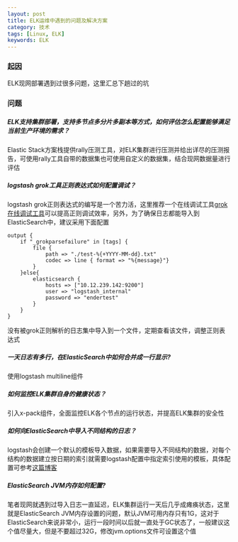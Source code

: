 ```yaml
---
layout: post
title: ELK运维中遇到的问题及解决方案
category: 技术
tags: [Linux, ELK] 
keywords: ELK
---
```


### 起因

ELK现网部署遇到过很多问题，这里汇总下趟过的坑

### 问题

##### ELK支持集群部署，支持多节点多分片多副本等方式，如何评估怎么配置能够满足当前生产环境的需求？

Elastic Stack方案栈提供rally压测工具，对ELK集群进行压测并给出详尽的压测报告，可使用rally工具自带的数据集也可使用自定义的数据集，结合现网数据量进行评估

##### logstash grok工具正则表达式如何配置调试？

logstash grok正则表达式的编写是一个苦力活，这里推荐一个在线调试工具[grok 在线调试工具](http://grokdebug.herokuapp.com/)可以提高正则调试效率，另外，为了确保日志都能导入到ElasticSearch中，建议采用下面配置

    output {
        if "_grokparsefailure" in [tags] {
            file {
                path => "./test-%{+YYYY-MM-dd}.txt"
                codec => line { format => "%{message}"}
            }
        }else{
            elasticsearch {
                hosts => ["10.12.239.142:9200"]
                user => "logstash_internal"
                password => "endertest"
            }
        }
    }

没有被grok正则解析的日志集中导入到一个文件，定期查看该文件，调整正则表达式

##### 一天日志有多行，在ElasticSearch中如何合并成一行显示?

使用logstash multiline组件

##### 如何监控ELK集群自身的健康状态？

引入x-pack组件，全面监控ELK各个节点的运行状态，并提高ELK集群的安全性

##### 如何向ElasticSearch中导入不同结构的日志？

logstash会创建一个默认的模板导入数据，如果需要导入不同结构的数据，对每个结构的数据建立按日期的索引就需要logstash配置中指定索引使用的模板，具体配置可参考[这篇博客](http://qindongliang.iteye.com/blog/2290384)

##### ElasticSearch JVM内存如何配置?

笔者现网就遇到过导入日志一直延迟，ELK集群运行一天后几乎成瘫痪状态，这里就是ElasticSearch JVM内存设置的问题，默认JVM可用内存只有1G，这对于ElasticSearch来说非常小，运行一段时间以后就一直处于GC状态了，一般建议这个值尽量大，但是不要超过32G，修改jvm.options文件可设置这个值

